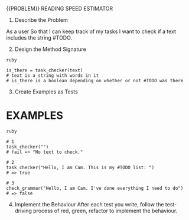 {{PROBLEM}} READING SPEED ESTIMATOR
1. Describe the Problem

As a user
So that I can keep track of my tasks
I want to check if a text includes the string #TODO.

2. Design the Method Signature

```
ruby 

is_there = task_checker(text)
# text is a string with words in it
# is_there is a boolean depending on whether or not #TODO was there

```

3. Create Examples as Tests
# EXAMPLES

```
ruby

# 1 
task_checker("")
# fail => "No text to check."

# 2
task_checker("Hello, I am Cam. This is my #TODO list: ")
# => true

# 3
check_grammar("Hello, I am Cam. I've done everything I need to do")
# => false

```

4. Implement the Behaviour
After each test you write, follow the test-driving process of red, green, refactor to implement the behaviour.